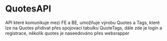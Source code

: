 # QuotesAPI
API které komunikuje mezi FE a BE, umožňuje výrobu Quotes a Tags, které lze na Quotes přidívat přes spojovací tabulku QuoteTags, dále zde je login a registrace, několik quotes je naseedováno přes websrapper
